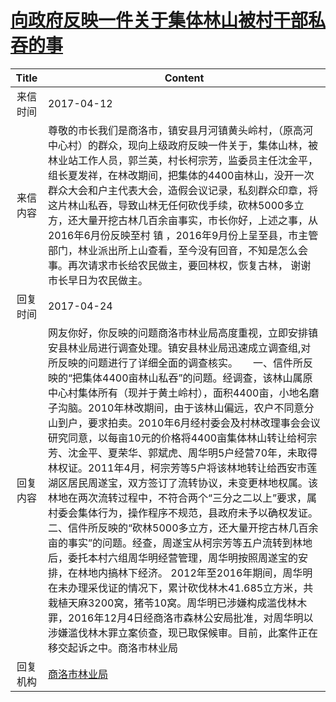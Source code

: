 # [向政府反映一件关于集体林山被村干部私吞的事](http://www.shangluo.gov.cn/zmhd/ldxxxx.jsp?urltype=leadermail.LeaderMailContentUrl&wbtreeid=1112&leadermailid=4090)

| Title |                                                                                                                                                                                                                                                                                                           Content                                                                                                                                                                                                                                                                                                            |
|:-----:|------------------------------------------------------------------------------------------------------------------------------------------------------------------------------------------------------------------------------------------------------------------------------------------------------------------------------------------------------------------------------------------------------------------------------------------------------------------------------------------------------------------------------------------------------------------------------------------------------------------------------|
| 来信时间  | 2017-04-12                                                                                                                                                                                                                                                                                                                                                                                                                                                                                                                                                                                                                   |
| 来信内容  | 尊敬的市长我们是商洛市，镇安县月河镇黄头岭村，（原高河中心村）的群众，现向上级政府反映一件关于，集体山林，被林业站工作人员，郭兰英，村长柯宗芳，监委员主任沈金平，组长夏发祥，在林改期间，把集体的4400亩林山，没开一次群众大会和户主代表大会，造假会议记录，私刻群众印章，将这片林山私吞，导致山林无任何砍伐手续，砍林5000多立方，还大量开挖古林几百余亩事实，市长你好，上述之事，从2016年6月份反映至村 镇 ，2016年9月份上呈至县，市主管部门，林业派出所上山查看，至今没有回音，不知是怎么会事。再次请求市长给农民做主，要回林权，恢复古林， 谢谢市长早日为农民做主。                                                                                                                                                                                                                                                                                                                                |
| 回复时间  | 2017-04-24                                                                                                                                                                                                                                                                                                                                                                                                                                                                                                                                                                                                                   |
| 回复内容  | 网友你好，你反映的问题商洛市林业局高度重视，立即安排镇安县林业局进行调查处理。镇安县林业局迅速成立调查组,对所反映的问题进行了详细全面的调查核实。　　一、信件所反映的“把集体4400亩林山私吞”的问题。经调查，该林山属原中心村集体所有（现并于黄土岭村），面积4400亩，小地名磨子沟脑。2010年林改期间，由于该林山偏远，农户不同意分山到户，要求拍卖。2010年6月经村委会及村林改理事会会议研究同意，以每亩10元的价格将4400亩集体林山转让给柯宗芳、沈金平、夏荣华、郭斌虎、周华明5户经营70年，未取得林权证。2011年4月，柯宗芳等5户将该林地转让给西安市莲湖区居民周遂宝，双方签订了流转协议，未变更林地权属。该林地在两次流转过程中，不符合两个“三分之二以上”要求，属村委会集体行为，操作程序不规范，县政府未予以确权发证。　　二、信件所反映的“砍林5000多立方，还大量开挖古林几百余亩的事实”的问题。经查，周遂宝从柯宗芳等五户流转到林地后，委托本村六组周华明经营管理，周华明按照周遂宝的安排，在林地内搞林下经济。 2012年至2016年期间，周华明在未办理采伐证的情况下，累计砍伐林木41.685立方米，共栽植天麻3200窝，猪苓10窝。周华明已涉嫌构成滥伐林木罪，2016年12月4日经商洛市森林公安局批准，对周华明以涉嫌滥伐林木罪立案侦查，现已取保候审。目前，此案件正在移交起诉之中。商洛市林业局 |
| 回复机构  | [商洛市林业局](../../category/agencies/商洛市林业局.md)                                                                                                                                                                                                                                                                                                                                                                                                                                                                                                                                                                                  |